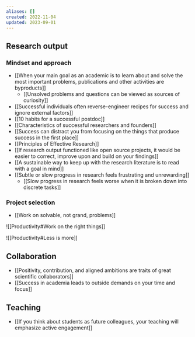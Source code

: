 ```yaml
---
aliases: []
created: 2022-11-04
updated: 2023-09-01
---
```

## Research output

### Mindset and approach

- [[When your main goal as an academic is to learn about and solve the most important problems, publications and other activities are byproducts]]
	- [[Unsolved problems and questions can be viewed as sources of curiosity]]
- [[Successful individuals often reverse-engineer recipes for success and ignore external factors]]
- [[10 habits for a successful postdoc]]
- [[Characteristics of successful researchers and founders]]
- [[Success can distract you from focusing on the things that produce success in the first place]]
- [[Principles of Effective Research]]
- [[If research output functioned like open source projects, it would be easier to correct, improve upon and build on your findings]]
- [[A sustainable way to keep up with the research literature is to read with a goal in mind]]
- [[Subtle or slow progress in research feels frustrating and unrewarding]]
	- [[Slow progress in research feels worse when it is broken down into discrete tasks]]

### Project selection

- [[Work on solvable, not grand, problems]]

![[Productivity#Work on the right things]]

![[Productivity#Less is more]]

## Collaboration

- [[Positivity, contribution, and aligned ambitions are traits of great scientific collaborators]]
- [[Success in academia leads to outside demands on your time and focus]]

## Teaching

- [[If you think about students as future colleagues, your teaching will emphasize active engagement]]
